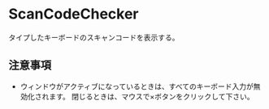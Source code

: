 # ScanCodeChecker
タイプしたキーボードのスキャンコードを表示する。

## 注意事項
- ウィンドウがアクティブになっているときは、すべてのキーボード入力が無効化されます。
  閉じるときは、マウスで×ボタンをクリックして下さい。

